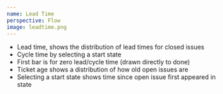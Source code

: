 ```yaml
---
name: Lead Time
perspective: Flow
image: leadtime.png
---
```

<ul>
  <li>Lead time, shows the distribution of lead times for closed issues</li>
  <li>Cycle time by selecting a start state</li>
  <li>First bar is for zero lead/cycle time (drawn directly to done)</li>
  <li>Ticket age shows a distribution of how old open issues are</li>
  <li>Selecting a start state shows time since open issue first appeared in state</li>
</ul>

